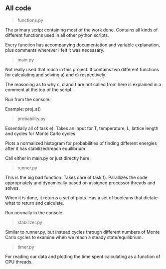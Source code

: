 ## All code

>functions.py

The primary script containing most of the work done. Contains all kinds of different functions used in all other python scripts.

Every function has accompanying documentation and variable explanation, plus comments wherever I felt it was necessary.

>main.py

Not really used that much in this project. It contains two different functions for calculating and solving a) and e) respectively. 

The reasoning as to why c, d and f are not called from here is explained in a comment at the top of the script.

Run from the console:

Example: proj_a()

>probability.py

Essentially all of task e). Takes an input for T, temperature, L, lattice length and cycles for Monte Carlo cycles

Plots a normalized histogram for probabilities of finding different energies after it has stabilized/reach equilibrium

Call either in main.py or just directly here.

>runner.py

This is the big bad function. Takes care of task f). Parallizes the code appropriately and dynamically based on assigned processor threads and solves.

When it is done, it returns a set of plots. Has a set of booleans that dictate what to return and calculate.

Run normally in the console

>stabilizer.py

Similar to runner.py, but instead cycles through different numbers of Monte Carlo cycles to examine when we reach a steady state/equilibrium.

>timer.py

For reading our data and plotting the time spent calculating as a function of CPU threads.